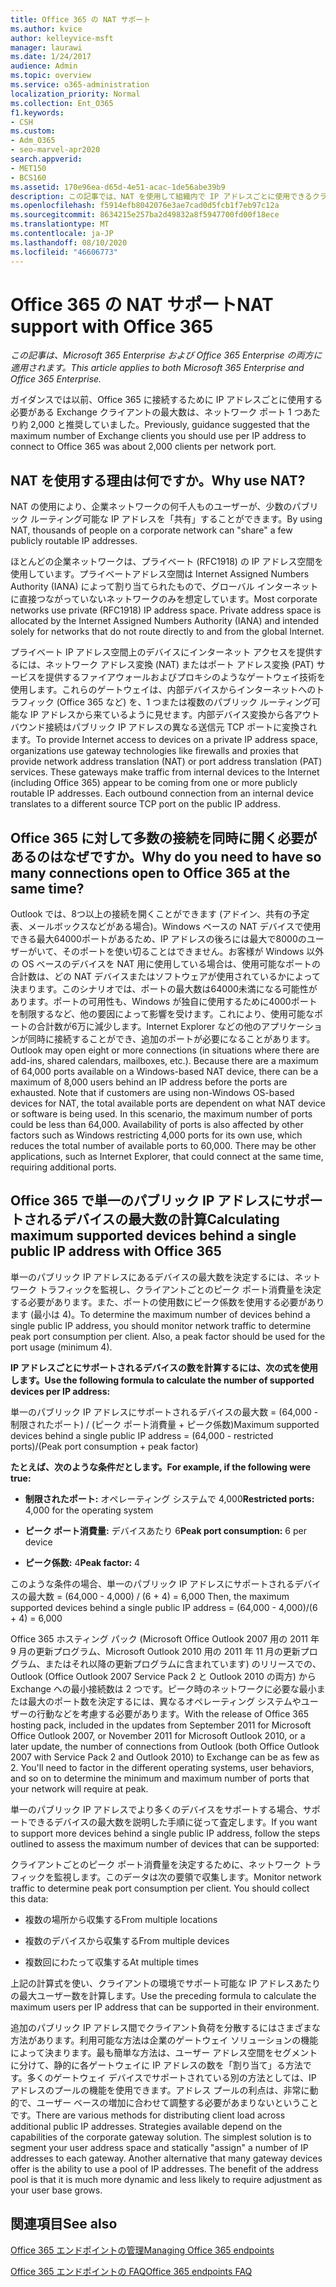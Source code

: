 ```yaml
---
title: Office 365 の NAT サポート
ms.author: kvice
author: kelleyvice-msft
manager: laurawi
ms.date: 1/24/2017
audience: Admin
ms.topic: overview
ms.service: o365-administration
localization_priority: Normal
ms.collection: Ent_O365
f1.keywords:
- CSH
ms.custom:
- Adm_O365
- seo-marvel-apr2020
search.appverid:
- MET150
- BCS160
ms.assetid: 170e96ea-d65d-4e51-acac-1de56abe39b9
description: この記事では、NAT を使用して組織内で IP アドレスごとに使用できるクライアントの数を推定する方法について詳しく説明します。
ms.openlocfilehash: f5914efb8042076e3ae7cad0d5fcb1f7eb97c12a
ms.sourcegitcommit: 8634215e257ba2d49832a8f5947700fd00f18ece
ms.translationtype: MT
ms.contentlocale: ja-JP
ms.lasthandoff: 08/10/2020
ms.locfileid: "46606773"
---
```

# <a name="nat-support-with-office-365"></a><span data-ttu-id="df2e2-103">Office 365 の NAT サポート</span><span class="sxs-lookup"><span data-stu-id="df2e2-103">NAT support with Office 365</span></span>

<span data-ttu-id="df2e2-104">*この記事は、Microsoft 365 Enterprise および Office 365 Enterprise の両方に適用されます。*</span><span class="sxs-lookup"><span data-stu-id="df2e2-104">*This article applies to both Microsoft 365 Enterprise and Office 365 Enterprise.*</span></span>

<span data-ttu-id="df2e2-105">ガイダンスでは以前、Office 365 に接続するために IP アドレスごとに使用する必要がある Exchange クライアントの最大数は、ネットワーク ポート 1 つあたり約 2,000 と推奨していました。</span><span class="sxs-lookup"><span data-stu-id="df2e2-105">Previously, guidance suggested that the maximum number of Exchange clients you should use per IP address to connect to Office 365 was about 2,000 clients per network port.</span></span>
  
## <a name="why-use-nat"></a><span data-ttu-id="df2e2-106">NAT を使用する理由は何ですか。</span><span class="sxs-lookup"><span data-stu-id="df2e2-106">Why use NAT?</span></span>

<span data-ttu-id="df2e2-107">NAT の使用により、企業ネットワークの何千人ものユーザーが、少数のパブリック ルーティング可能な IP アドレスを「共有」することができます。</span><span class="sxs-lookup"><span data-stu-id="df2e2-107">By using NAT, thousands of people on a corporate network can "share" a few publicly routable IP addresses.</span></span>
  
<span data-ttu-id="df2e2-p101">ほとんどの企業ネットワークは、プライベート (RFC1918) の IP アドレス空間を使用しています。プライベートアドレス空間は Internet Assigned Numbers Authority (IANA) によって割り当てられたもので、グローバル インターネットに直接つながっていないネットワークのみを想定しています。</span><span class="sxs-lookup"><span data-stu-id="df2e2-p101">Most corporate networks use private (RFC1918) IP address space. Private address space is allocated by the Internet Assigned Numbers Authority (IANA) and intended solely for networks that do not route directly to and from the global Internet.</span></span>
  
<span data-ttu-id="df2e2-p102">プライベート IP アドレス空間上のデバイスにインターネット アクセスを提供するには、ネットワーク アドレス変換 (NAT) またはポート アドレス変換 (PAT) サービスを提供するファイアウォールおよびプロキシのようなゲートウェイ技術を使用します。これらのゲートウェイは、内部デバイスからインターネットへのトラフィック (Office 365 など) を、1 つまたは複数のパブリック ルーティング可能な IP アドレスから来ているように見せます。内部デバイス変換から各アウトバウンド接続はパブリック IP アドレスの異なる送信元 TCP ポートに変換されます。</span><span class="sxs-lookup"><span data-stu-id="df2e2-p102">To provide Internet access to devices on a private IP address space, organizations use gateway technologies like firewalls and proxies that provide network address translation (NAT) or port address translation (PAT) services. These gateways make traffic from internal devices to the Internet (including Office 365) appear to be coming from one or more publicly routable IP addresses. Each outbound connection from an internal device translates to a different source TCP port on the public IP address.</span></span> 
  
## <a name="why-do-you-need-to-have-so-many-connections-open-to-office-365-at-the-same-time"></a><span data-ttu-id="df2e2-113">Office 365 に対して多数の接続を同時に開く必要があるのはなぜですか。</span><span class="sxs-lookup"><span data-stu-id="df2e2-113">Why do you need to have so many connections open to Office 365 at the same time?</span></span>

<span data-ttu-id="df2e2-p103">Outlook では、8つ以上の接続を開くことができます (アドイン、共有の予定表、メールボックスなどがある場合)。Windows ベースの NAT デバイスで使用できる最大64000ポートがあるため、IP アドレスの後ろには最大で8000のユーザーがいて、そのポートを使い切ることはできません。お客様が Windows 以外の OS ベースのデバイスを NAT 用に使用している場合は、使用可能なポートの合計数は、どの NAT デバイスまたはソフトウェアが使用されているかによって決まります。このシナリオでは、ポートの最大数は64000未満になる可能性があります。ポートの可用性も、Windows が独自に使用するために4000ポートを制限するなど、他の要因によって影響を受けます。これにより、使用可能なポートの合計数が6万に減少します。Internet Explorer などの他のアプリケーションが同時に接続することができ、追加のポートが必要になることがあります。</span><span class="sxs-lookup"><span data-stu-id="df2e2-p103">Outlook may open eight or more connections (in situations where there are add-ins, shared calendars, mailboxes, etc.). Because there are a maximum of 64,000 ports available on a Windows-based NAT device, there can be a maximum of 8,000 users behind an IP address before the ports are exhausted. Note that if customers are using non-Windows OS-based devices for NAT, the total available ports are dependent on what NAT device or software is being used. In this scenario, the maximum number of ports could be less than 64,000. Availability of ports is also affected by other factors such as Windows restricting 4,000 ports for its own use, which reduces the total number of available ports to 60,000. There may be other applications, such as Internet Explorer, that could connect at the same time, requiring additional ports.</span></span>
  
## <a name="calculating-maximum-supported-devices-behind-a-single-public-ip-address-with-office-365"></a><span data-ttu-id="df2e2-120">Office 365 で単一のパブリック IP アドレスにサポートされるデバイスの最大数の計算</span><span class="sxs-lookup"><span data-stu-id="df2e2-120">Calculating maximum supported devices behind a single public IP address with Office 365</span></span>

<span data-ttu-id="df2e2-p104">単一のパブリック IP アドレスにあるデバイスの最大数を決定するには、ネットワーク トラフィックを監視し、クライアントごとのピーク ポート消費量を決定する必要があります。また、ポートの使用数にピーク係数を使用する必要があります (最小は 4)。</span><span class="sxs-lookup"><span data-stu-id="df2e2-p104">To determine the maximum number of devices behind a single public IP address, you should monitor network traffic to determine peak port consumption per client. Also, a peak factor should be used for the port usage (minimum 4).</span></span> 
  
 <span data-ttu-id="df2e2-123">**IP アドレスごとにサポートされるデバイスの数を計算するには、次の式を使用します。**</span><span class="sxs-lookup"><span data-stu-id="df2e2-123">**Use the following formula to calculate the number of supported devices per IP address:**</span></span>
  
<span data-ttu-id="df2e2-124">単一のパブリック IP アドレスにサポートされるデバイスの最大数 = (64,000 - 制限されたポート) / (ピーク ポート消費量 + ピーク係数)</span><span class="sxs-lookup"><span data-stu-id="df2e2-124">Maximum supported devices behind a single public IP address = (64,000 - restricted ports)/(Peak port consumption + peak factor)</span></span>
  
 <span data-ttu-id="df2e2-125">**たとえば、次のような条件だとします。**</span><span class="sxs-lookup"><span data-stu-id="df2e2-125">**For example, if the following were true:**</span></span>
  
- <span data-ttu-id="df2e2-126">**制限されたポート:** オペレーティング システムで 4,000</span><span class="sxs-lookup"><span data-stu-id="df2e2-126">**Restricted ports:** 4,000 for the operating system</span></span>

- <span data-ttu-id="df2e2-127">**ピーク ポート消費量:** デバイスあたり 6</span><span class="sxs-lookup"><span data-stu-id="df2e2-127">**Peak port consumption:** 6 per device</span></span>

- <span data-ttu-id="df2e2-128">**ピーク係数:** 4</span><span class="sxs-lookup"><span data-stu-id="df2e2-128">**Peak factor:** 4</span></span>

<span data-ttu-id="df2e2-129">このような条件の場合、単一のパブリック IP アドレスにサポートされるデバイスの最大数 = (64,000 - 4,000) / (6 + 4) = 6,000 </span><span class="sxs-lookup"><span data-stu-id="df2e2-129">Then, the maximum supported devices behind a single public IP address = (64,000 - 4,000)/(6 + 4) = 6,000</span></span>
  
<span data-ttu-id="df2e2-p105">Office 365 ホスティング パック (Microsoft Office Outlook 2007 用の 2011 年 9 月の更新プログラム、Microsoft Outlook 2010 用の 2011 年 11 月の更新プログラム、またはそれ以降の更新プログラムに含まれています) のリリースでの、Outlook (Office Outlook 2007 Service Pack 2 と Outlook 2010 の両方) から Exchange への最小接続数は 2 つです。ピーク時のネットワークに必要な最小または最大のポート数を決定するには、異なるオペレーティング システムやユーザーの行動などを考慮する必要があります。</span><span class="sxs-lookup"><span data-stu-id="df2e2-p105">With the release of Office 365 hosting pack, included in the updates from September 2011 for Microsoft Office Outlook 2007, or November 2011 for Microsoft Outlook 2010, or a later update, the number of connections from Outlook (both Office Outlook 2007 with Service Pack 2 and Outlook 2010) to Exchange can be as few as 2. You'll need to factor in the different operating systems, user behaviors, and so on to determine the minimum and maximum number of ports that your network will require at peak.</span></span>
  
<span data-ttu-id="df2e2-132">単一のパブリック IP アドレスでより多くのデバイスをサポートする場合、サポートできるデバイスの最大数を説明した手順に従って査定します。</span><span class="sxs-lookup"><span data-stu-id="df2e2-132">If you want to support more devices behind a single public IP address, follow the steps outlined to assess the maximum number of devices that can be supported:</span></span>
  
<span data-ttu-id="df2e2-p106">クライアントごとのピーク ポート消費量を決定するために、ネットワーク トラフィックを監視します。このデータは次の要領で収集します。</span><span class="sxs-lookup"><span data-stu-id="df2e2-p106">Monitor network traffic to determine peak port consumption per client. You should collect this data:</span></span>
  
- <span data-ttu-id="df2e2-135">複数の場所から収集する</span><span class="sxs-lookup"><span data-stu-id="df2e2-135">From multiple locations</span></span>
    
- <span data-ttu-id="df2e2-136">複数のデバイスから収集する</span><span class="sxs-lookup"><span data-stu-id="df2e2-136">From multiple devices</span></span>
    
- <span data-ttu-id="df2e2-137">複数回にわたって収集する</span><span class="sxs-lookup"><span data-stu-id="df2e2-137">At multiple times</span></span>
    
<span data-ttu-id="df2e2-138">上記の計算式を使い、クライアントの環境でサポート可能な IP アドレスあたりの最大ユーザー数を計算します。</span><span class="sxs-lookup"><span data-stu-id="df2e2-138">Use the preceding formula to calculate the maximum users per IP address that can be supported in their environment.</span></span>
  
<span data-ttu-id="df2e2-p107">追加のパブリック IP アドレス間でクライアント負荷を分散するにはさまざまな方法があります。利用可能な方法は企業のゲートウェイ ソリューションの機能によって決まります。最も簡単な方法は、ユーザー アドレス空間をセグメントに分けて、静的に各ゲートウェイに IP アドレスの数を「割り当て」る方法です。多くのゲートウェイ デバイスでサポートされている別の方法としては、IP アドレスのプールの機能を使用できます。アドレス プールの利点は、非常に動的で、ユーザー ベースの増加に合わせて調整する必要があまりないということです。</span><span class="sxs-lookup"><span data-stu-id="df2e2-p107">There are various methods for distributing client load across additional public IP addresses. Strategies available depend on the capabilities of the corporate gateway solution. The simplest solution is to segment your user address space and statically "assign" a number of IP addresses to each gateway. Another alternative that many gateway devices offer is the ability to use a pool of IP addresses. The benefit of the address pool is that it is much more dynamic and less likely to require adjustment as your user base grows.</span></span>
  
## <a name="see-also"></a><span data-ttu-id="df2e2-144">関連項目</span><span class="sxs-lookup"><span data-stu-id="df2e2-144">See also</span></span>

[<span data-ttu-id="df2e2-145">Office 365 エンドポイントの管理</span><span class="sxs-lookup"><span data-stu-id="df2e2-145">Managing Office 365 endpoints</span></span>](https://support.office.com/article/99cab9d4-ef59-4207-9f2b-3728eb46bf9a)
  
[<span data-ttu-id="df2e2-146">Office 365 エンドポイントの FAQ</span><span class="sxs-lookup"><span data-stu-id="df2e2-146">Office 365 endpoints FAQ</span></span>](https://support.office.com/article/d4088321-1c89-4b96-9c99-54c75cae2e6d)
